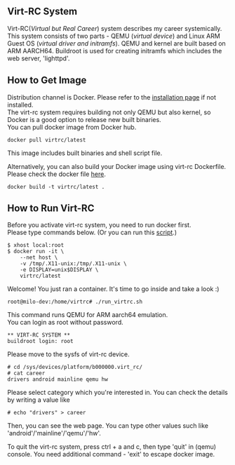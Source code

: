 ## Virt-RC System  

Virt-RC(*Virtual but Real Career*) system describes my career systemically.  
This system consists of two parts - QEMU (*virtual device*) and Linux ARM Guest OS (*virtual driver and initramfs*).
QEMU and kernel are built based on ARM AARCH64. Buildroot is used for creating initramfs which includes the web server, 'lighttpd'.  

## How to Get Image  

Distribution channel is Docker. Please refer to the [installation page](https://docs.docker.com/engine/installation/linux/ubuntulinux/) if not installed.  
The virt-rc system requires building not only QEMU but also kernel, 
so Docker is a good option to release new built binaries.  
You can pull docker image from Docker hub.  

	docker pull virtrc/latest

This image includes built binaries and shell script file.  

Alternatively, you can also build your Docker image using virt-rc Dockerfile. 
Please check the docker file [here](https://github.com/milokim/virt-rc/blob/master/docker/Dockerfile).  

	docker build -t virtrc/latest .

## How to Run Virt-RC  

Before you activate virt-rc system, you need to run docker first.  
Please type commands below. (Or you can run this [script](https://github.com/milokim/virt-rc/blob/master/docker/run_docker.sh).) 

	$ xhost local:root
	$ docker run -it \
	    --net host \
	    -v /tmp/.X11-unix:/tmp/.X11-unix \
	    -e DISPLAY=unix$DISPLAY \
	    virtrc/latest

Welcome! You just ran a container. It's time to go inside and take a look :)  

	root@milo-dev:/home/virtrc# ./run_virtrc.sh

This command runs QEMU for ARM aarch64 emulation.  
You can login as root without password.  

	** VIRT-RC SYSTEM **
	buildroot login: root

Please move to the sysfs of virt-rc device.  

	# cd /sys/devices/platform/b000000.virt_rc/	
	# cat career
	drivers android mainline qemu hw

Please select category which you're interested in. You can check the details by writing a value like  

	# echo "drivers" > career

Then, you can see the web page. You can type other values such like 'android'/'mainline'/'qemu'/'hw'.

To quit the virt-rc system, press ctrl + a and c, then type 'quit' in (qemu) console. 
You need additional command - 'exit' to escape docker image.
